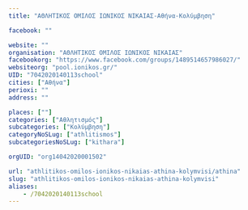 ```yaml
---
title: "ΑΘΛΗΤΙΚΟΣ ΟΜΙΛΟΣ ΙΩΝΙΚΟΣ ΝΙΚΑΙΑΣ-Αθήνα-Κολύμβηση"

facebook: ""

website: ""
organisation: "ΑΘΛΗΤΙΚΟΣ ΟΜΙΛΟΣ ΙΩΝΙΚΟΣ ΝΙΚΑΙΑΣ"
facebookorg: "https://www.facebook.com/groups/1489514657986027/"
websiteorg: "pool.ionikos.gr/"
UID: "7042020140113school"
cities: ["Αθήνα"]
perioxi: ""
address: ""

places: [""]
categories: ["Αθλητισμός"]
subcategories: ["Κολύμβηση"]
categoryNoSLug: ["athlitismos"]
subcategoriesNoSLug: ["kithara"]

orgUID: "org14042020001502"

url: "athlitikos-omilos-ionikos-nikaias-athina-kolymvisi/athina"
slug: "athlitikos-omilos-ionikos-nikaias-athina-kolymvisi"
aliases:
    - /7042020140113school
---
```





